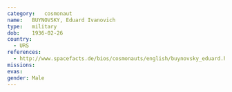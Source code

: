 ```yaml
---
category:	cosmonaut
name:	BUYNOVSKY, Eduard Ivanovich
type:	military
dob:	1936-02-26
country:
  - URS
references:
  - http://www.spacefacts.de/bios/cosmonauts/english/buynovsky_eduard.htm
missions:
evas:
gender:	Male
---
```

